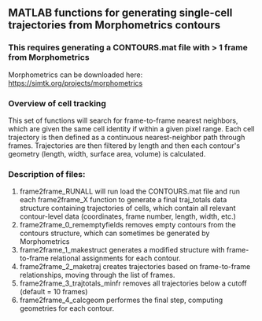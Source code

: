 ## MATLAB functions for generating single-cell trajectories from Morphometrics contours
### This requires generating a CONTOURS.mat file with > 1 frame from Morphometrics
Morphometrics can be downloaded here: https://simtk.org/projects/morphometrics

### Overview of cell tracking
This set of functions will search for frame-to-frame nearest neighbors, which are given the same cell identity if within a given pixel range. Each cell trajectory is then defined as a continuous nearest-neighbor path through frames. Trajectories are then filtered by length and then each contour's geometry (length, width, surface area, volume) is calculated. 

### Description of files:
1. frame2frame_RUNALL will run load the CONTOURS.mat file and run each frame2frame_X function to generate a final traj_totals data structure containing trajectories of cells, which contain all relevant contour-level data (coordinates, frame number, length, width, etc.)
2. frame2frame_0_rememptyfields removes empty contours from the contours structure, which can sometimes be generated by Morphometrics
3. frame2frame_1_makestruct generates a modified structure with frame-to-frame relational assignments for each contour.
4. frame2frame_2_maketraj creates trajectories based on frame-to-frame relationships, moving through the list of frames.
5. frame2frame_3_trajtotals_minfr removes all trajectories below a cutoff (default = 10 frames)
6. frame2frame_4_calcgeom performes the final step, computing geometries for each contour.
